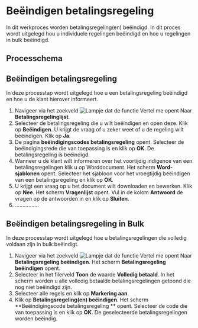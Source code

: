 # Beëindigen betalingsregeling

In dit werkproces worden betalingsregeling(en) beëindigd. In dit proces wordt uitgelegd hou u individuele regelingen beëindigd en hoe u regelingen in bulk beëindigd.

## Processchema

## Beëindigen betalingsregeling
In deze processtap wordt uitgelegd hoe u een betalingsregeling beëindigd en hoe u de klant hierover informeert. 

1. Navigeer via het zoekveld ![Lampje dat de functie Vertel me opent](https://docs.microsoft.com/nl-NL/dynamics365/business-central/media/ui-search/search_small.png "Vertel me wat u wilt doen") Naar **Betalingsregelinglijst**. 
2. Selecteer de betalingsregeling die u wilt beëindigen en open deze. Klik op **Beëindigen**. U krijgt de vraag of u zeker weet of u de regeling wilt beëindigen. Klik op **Ja**. 
3. De pagina **beëindigingscodes betalingsregeling** opent. Selecteer de beëindigingsrede die van toepassing is en klik op **OK**. De betalingsregeling is beëindigd. 
4. Wanneer u de klant wilt informeren over het voortijdig indigence van een betalingsregelingen klik u op Worddocument. Het scherm **Word-sjablonen** opent. Selecteer het sjabloon voor het vroegtijdig beëindigen van een betalingsregeling en klik op **OK**. 
5. U krijgt een vraag op u het document wilt downloaden en bewerken. Klik op **Nee**. Het scherm **Vragenlijst** opent. Vul in de kolom **Antwoord** de vragen op de antwoorden in en klik op **Sluiten**. 
6. ................

## Beëindigen betalingsregeling in Bulk
In deze processtap wordt uitgelegd hoe u betalingsregelingen die volledig voldaan zijn in bulk beëindigt. 

1. Navigeer via het zoekveld ![Lampje dat de functie Vertel me opent](https://docs.microsoft.com/nl-NL/dynamics365/business-central/media/ui-search/search_small.png "Vertel me wat u wilt doen") Naar **Betalingsregeling beëindigen**. Het scherm **Betalingsregeling beëindigen** opent. 
2. Selecteer in het filerveld **Toon** de waarde **Volledig betaald**. In het scherm worden u alle volledig betaalde betalingsregelingen getoond die nog niet beëindigd zijn. 
3. Selecteer alle regels en klik op **Markering aan**. 
4. Klik op **Betalingsregeling(en) beëindigen**. Het scherm **Beëindigingscode betalingsregeling ** opent. Selecteer de code die van toepassing is en klik op **OK**. De geselecteerde betalingsregelingen worden beëindig. 
<!--stackedit_data:
eyJoaXN0b3J5IjpbLTIxMzQ3Njg5NzNdfQ==
-->